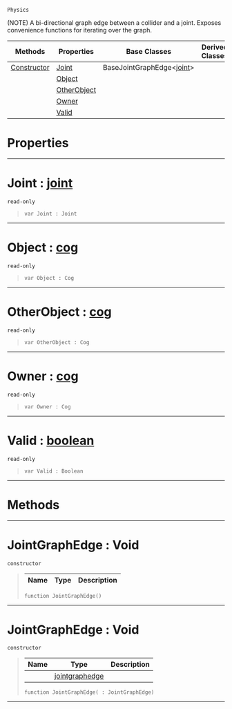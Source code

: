  `Physics`

(NOTE) A bi-directional graph edge between a collider and a joint. Exposes convenience functions for iterating over the graph.

|Methods|Properties|Base Classes|Derived Classes|
|---|---|---|---|
|[ Constructor](https://github.com/ArendDanielek/ZeroDocsTest/blob/master/code_reference/class_reference/jointgraphedge.markdown#jointgraphedge-void)|[ Joint](https://github.com/ArendDanielek/ZeroDocsTest/blob/master/code_reference/class_reference/jointgraphedge.markdown#joint-zero-engine-docume)|BaseJointGraphEdge<[joint](https://github.com/ArendDanielek/ZeroDocsTest/blob/master/code_reference/class_reference/joint.markdown)>| |
| |[ Object](https://github.com/ArendDanielek/ZeroDocsTest/blob/master/code_reference/class_reference/jointgraphedge.markdown#object-zero-engine-docum)| | |
| |[ OtherObject](https://github.com/ArendDanielek/ZeroDocsTest/blob/master/code_reference/class_reference/jointgraphedge.markdown#otherobject-zero-engine)| | |
| |[ Owner](https://github.com/ArendDanielek/ZeroDocsTest/blob/master/code_reference/class_reference/jointgraphedge.markdown#owner-zero-engine-docume)| | |
| |[ Valid](https://github.com/ArendDanielek/ZeroDocsTest/blob/master/code_reference/class_reference/jointgraphedge.markdown#valid-zero-engine-docume)| | |


 #  Properties


---  
 #  Joint : [joint](https://github.com/ArendDanielek/ZeroDocsTest/blob/master/code_reference/class_reference/joint.markdown)

 `read-only`

> 
> ``` lang=cpp, name=Zilch
> var Joint : Joint


---  
 #  Object : [cog](https://github.com/ArendDanielek/ZeroDocsTest/blob/master/code_reference/class_reference/cog.markdown)

 `read-only`

> 
> ``` lang=cpp, name=Zilch
> var Object : Cog


---  
 #  OtherObject : [cog](https://github.com/ArendDanielek/ZeroDocsTest/blob/master/code_reference/class_reference/cog.markdown)

 `read-only`

> 
> ``` lang=cpp, name=Zilch
> var OtherObject : Cog


---  
 #  Owner : [cog](https://github.com/ArendDanielek/ZeroDocsTest/blob/master/code_reference/class_reference/cog.markdown)

 `read-only`

> 
> ``` lang=cpp, name=Zilch
> var Owner : Cog


---  
 #  Valid : [boolean](https://github.com/ArendDanielek/ZeroDocsTest/blob/master/code_reference/zilch_base_types/boolean.markdown)

 `read-only`

> 
> ``` lang=cpp, name=Zilch
> var Valid : Boolean


---  
 #  Methods


---  
 #  JointGraphEdge : Void

 `constructor`

> 
> |Name|Type|Description|
> |---|---|---|
> ``` lang=cpp, name=Zilch
> function JointGraphEdge()
> ``` 


---  
 #  JointGraphEdge : Void

 `constructor`

> 
> |Name|Type|Description|
> |---|---|---|
> ||[jointgraphedge](https://github.com/ArendDanielek/ZeroDocsTest/blob/master/code_reference/class_reference/jointgraphedge.markdown)| |
> ``` lang=cpp, name=Zilch
> function JointGraphEdge( : JointGraphEdge)
> ``` 


---  
 
  
  
  
  
  
  
  

 